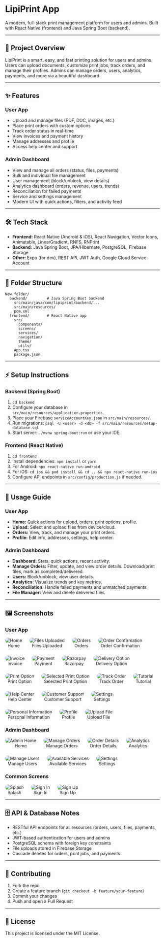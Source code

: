 # LipiPrint App

A modern, full-stack print management platform for users and admins. Built with React Native (frontend) and Java Spring Boot (backend).

---

## 🚀 Project Overview
LipiPrint is a smart, easy, and fast printing solution for users and admins. Users can upload documents, customize print jobs, track orders, and manage their profiles. Admins can manage orders, users, analytics, payments, and more via a beautiful dashboard.

---

## ✨ Features

### User App
- Upload and manage files (PDF, DOC, images, etc.)
- Place print orders with custom options
- Track order status in real-time
- View invoices and payment history
- Manage addresses and profile
- Access help center and support

### Admin Dashboard
- View and manage all orders (status, files, payments)
- Bulk and individual file management
- User management (block/unblock, view details)
- Analytics dashboard (orders, revenue, users, trends)
- Reconciliation for failed payments
- Service and settings management
- Modern UI with quick actions, filters, and activity feed

---

## 🛠️ Tech Stack
- **Frontend:** React Native (Android & iOS), React Navigation, Vector Icons, Animatable, LinearGradient, RNFS, RNPrint
- **Backend:** Java Spring Boot, JPA/Hibernate, PostgreSQL, Firebase Storage
- **Other:** Expo (for dev), REST API, JWT Auth, Google Cloud Service Account

---

## 📁 Folder Structure
```
New folder/
  backend/         # Java Spring Boot backend
    src/main/java/com/lipiprint/backend/...
    src/main/resources/
    pom.xml
  frontend/        # React Native app
    src/
      components/
      screens/
      services/
      navigation/
      theme/
      utils/
    App.tsx
    package.json
```

---

## ⚡ Setup Instructions

### Backend (Spring Boot)
1. `cd backend`
2. Configure your database in `src/main/resources/application.properties`.
3. Place your Firebase `serviceAccountKey.json` in `src/main/resources/`.
4. Run migrations: `psql -U <user> -d <db> -f src/main/resources/setup-database.sql`
5. Start server: `./mvnw spring-boot:run` or use your IDE.

### Frontend (React Native)
1. `cd frontend`
2. Install dependencies: `npm install` or `yarn`
3. For Android: `npx react-native run-android`
4. For iOS: `cd ios && pod install && cd .. && npx react-native run-ios`
5. Configure API endpoints in `src/config/production.js` if needed.

---

## 📱 Usage Guide

### User App
- **Home:** Quick actions for upload, orders, print options, profile.
- **Upload:** Select and upload files from device/cloud.
- **Orders:** View, track, and manage your print orders.
- **Profile:** Edit info, addresses, settings, help center.

### Admin Dashboard
- **Dashboard:** Stats, quick actions, recent activity.
- **Manage Orders:** Filter, update, and view order details. Download/print files, mark as completed/delivered.
- **Users:** Block/unblock, view user details.
- **Analytics:** Visualize trends and key metrics.
- **Reconciliation:** Handle failed payments and unmatched payments.
- **File Manager:** View and delete delivered files.

---

## 🖼️ Screenshots

### User App
<div style="display: flex; flex-wrap: wrap; gap: 24px; justify-content: flex-start;">
  <figure style="text-align: center; margin: 0;">
    <img src="screenshots/User_HomeScreen.jpeg" alt="Home" style="max-height: 180px; border-radius: 8px;" />
    <figcaption>Home</figcaption>
  </figure>
  <figure style="text-align: center; margin: 0;">
    <img src="screenshots/User_FilesUploadedinApp.jpeg" alt="Files Uploaded" style="max-height: 320px; border-radius: 8px;" />
    <figcaption>Files Uploaded</figcaption>
  </figure>
  <figure style="text-align: center; margin: 0;">
    <img src="screenshots/User_Orders.jpeg" alt="Orders" style="max-height: 320px; border-radius: 8px;" />
    <figcaption>Orders</figcaption>
  </figure>
  <figure style="text-align: center; margin: 0;">
    <img src="screenshots/User_OrderConfirmation.jpeg" alt="Order Confirmation" style="max-height: 320px; border-radius: 8px;" />
    <figcaption>Order Confirmation</figcaption>
  </figure>
  <figure style="text-align: center; margin: 0;">
    <img src="screenshots/User_AppInvoice.jpeg" alt="Invoice" style="max-height: 320px; border-radius: 8px;" />
    <figcaption>Invoice</figcaption>
  </figure>
  <figure style="text-align: center; margin: 0;">
    <img src="screenshots/User_Payment.jpeg" alt="Payment" style="max-height: 320px; border-radius: 8px;" />
    <figcaption>Payment</figcaption>
  </figure>
  <figure style="text-align: center; margin: 0;">
    <img src="screenshots/User_Razorpay.jpeg" alt="Razorpay" style="max-height: 320px; border-radius: 8px;" />
    <figcaption>Razorpay</figcaption>
  </figure>
  <figure style="text-align: center; margin: 0;">
    <img src="screenshots/User_DeliveryOption.jpeg" alt="Delivery Option" style="max-height: 320px; border-radius: 8px;" />
    <figcaption>Delivery Option</figcaption>
  </figure>
  <figure style="text-align: center; margin: 0;">
    <img src="screenshots/User_PrintOption.jpeg" alt="Print Option" style="max-height: 320px; border-radius: 8px;" />
    <figcaption>Print Option</figcaption>
  </figure>
  <figure style="text-align: center; margin: 0;">
    <img src="screenshots/User_SelectedPrintOption.jpeg" alt="Selected Print Option" style="max-height: 320px; border-radius: 8px;" />
    <figcaption>Selected Print Option</figcaption>
  </figure>
  <figure style="text-align: center; margin: 0;">
    <img src="screenshots/User_TrackOrder.jpeg" alt="Track Order" style="max-height: 320px; border-radius: 8px;" />
    <figcaption>Track Order</figcaption>
  </figure>
  <figure style="text-align: center; margin: 0;">
    <img src="screenshots/User_Tutorial.jpeg" alt="Tutorial" style="max-height: 320px; border-radius: 8px;" />
    <figcaption>Tutorial</figcaption>
  </figure>
  <figure style="text-align: center; margin: 0;">
    <img src="screenshots/User_HelpCenter.jpeg" alt="Help Center" style="max-height: 320px; border-radius: 8px;" />
    <figcaption>Help Center</figcaption>
  </figure>
  <figure style="text-align: center; margin: 0;">
    <img src="screenshots/User_CustomerSupport.jpeg" alt="Customer Support" style="max-height: 320px; border-radius: 8px;" />
    <figcaption>Customer Support</figcaption>
  </figure>
  <figure style="text-align: center; margin: 0;">
    <img src="screenshots/User_Settings.jpeg" alt="Settings" style="max-height: 320px; border-radius: 8px;" />
    <figcaption>Settings</figcaption>
  </figure>
  <figure style="text-align: center; margin: 0;">
    <img src="screenshots/User_PersonalInformation.jpeg" alt="Personal Information" style="max-height: 320px; border-radius: 8px;" />
    <figcaption>Personal Information</figcaption>
  </figure>
  <figure style="text-align: center; margin: 0;">
    <img src="screenshots/User_profile.jpeg" alt="Profile" style="max-height: 320px; border-radius: 8px;" />
    <figcaption>Profile</figcaption>
  </figure>
  <figure style="text-align: center; margin: 0;">
    <img src="screenshots/User_UploadFile.jpeg" alt="Upload File" style="max-height: 320px; border-radius: 8px;" />
    <figcaption>Upload File</figcaption>
  </figure>
</div>

### Admin Dashboard
<div style="display: flex; flex-wrap: wrap; gap: 24px; justify-content: flex-start;">
  <figure style="text-align: center; margin: 0;">
    <img src="screenshots/Admin_HomeScreen.jpeg" alt="Admin Home" style="max-height: 320px; border-radius: 8px;" />
    <figcaption>Home</figcaption>
  </figure>
  <figure style="text-align: center; margin: 0;">
    <img src="screenshots/Admin_ManageOrders.jpeg" alt="Manage Orders" style="max-height: 320px; border-radius: 8px;" />
    <figcaption>Manage Orders</figcaption>
  </figure>
  <figure style="text-align: center; margin: 0;">
    <img src="screenshots/Admin_OrderDetails.jpeg" alt="Order Details" style="max-height: 320px; border-radius: 8px;" />
    <figcaption>Order Details</figcaption>
  </figure>
  <figure style="text-align: center; margin: 0;">
    <img src="screenshots/Admin_Analytics.jpeg" alt="Analytics" style="max-height: 320px; border-radius: 8px;" />
    <figcaption>Analytics</figcaption>
  </figure>
  <figure style="text-align: center; margin: 0;">
    <img src="screenshots/Admin_ManageUsers.jpeg" alt="Manage Users" style="max-height: 320px; border-radius: 8px;" />
    <figcaption>Manage Users</figcaption>
  </figure>
  <figure style="text-align: center; margin: 0;">
    <img src="screenshots/Admin_AvailableServices.jpeg" alt="Available Services" style="max-height: 320px; border-radius: 8px;" />
    <figcaption>Available Services</figcaption>
  </figure>
  <figure style="text-align: center; margin: 0;">
    <img src="screenshots/Admin_Settings.jpeg" alt="Settings" style="max-height: 320px; border-radius: 8px;" />
    <figcaption>Settings</figcaption>
  </figure>
</div>

### Common Screens
<div style="display: flex; flex-wrap: wrap; gap: 24px; justify-content: flex-start;">
  <figure style="text-align: center; margin: 0;">
    <img src="screenshots/Common_SplashScreen.jpeg" alt="Splash" style="max-height: 320px; border-radius: 8px;" />
    <figcaption>Splash</figcaption>
  </figure>
  <figure style="text-align: center; margin: 0;">
    <img src="screenshots/Common_SignIn.jpeg" alt="Sign In" style="max-height: 320px; border-radius: 8px;" />
    <figcaption>Sign In</figcaption>
  </figure>
  <figure style="text-align: center; margin: 0;">
    <img src="screenshots/Common_SignUp.jpeg" alt="Sign Up" style="max-height: 320px; border-radius: 8px;" />
    <figcaption>Sign Up</figcaption>
  </figure>
</div>

---

## 🗄️ API & Database Notes
- RESTful API endpoints for all resources (orders, users, files, payments, etc.)
- JWT-based authentication for users and admins
- PostgreSQL schema with foreign key constraints
- File uploads stored in Firebase Storage
- Cascade deletes for orders, print jobs, and payments

---

## 🤝 Contributing
1. Fork the repo
2. Create a feature branch (`git checkout -b feature/your-feature`)
3. Commit your changes
4. Push and open a Pull Request

---

## 📄 License
This project is licensed under the MIT License. 